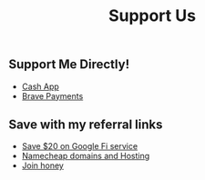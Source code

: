 ﻿---
title: Support Us

# The Support
# v2.0
# https://github.com/cotes2020/jekyll-theme-chirpy
# © 2017-2019 Cotes Chung
# MIT License
---

<H2>Support Me Directly!</H2>
   <ul>
      <li><a href="https://cash.me/$pinnacle">Cash App</a></li>
      <li><a href="https://brave.com/pne530"> Brave Payments</a></li>

   </ul>

<H2> Save with my referral links</H2>
   <ul>
       <li><a href="https://g.co/fi/r/C35HNW">Save $20 on Google Fi service</a></li>
       <li><a href="https://affiliate.namecheap.com/?affId=29328">Namecheap domains and Hosting</a></li>
       <li><a href="https://joinhoney.com/ref/0z7uxyy">Join honey</a></li>

   </ul>
